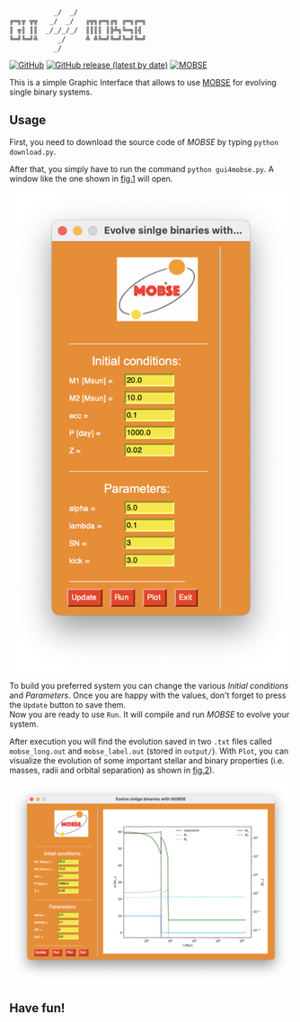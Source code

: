 ```                                                                                                 
           _/  _/   
╔═╗╦ ╦╦   _/  _/   ╔╦╗╔═╗╔╗ ╔═╗╔═╗
║ ╦║ ║║  _/_/_/_/  ║║║║ ║╠╩╗╚═╗║╣   
╚═╝╚═╝╩     _/     ╩ ╩╚═╝╚═╝╚═╝╚═╝
           _/
```
[![GitHub](https://img.shields.io/github/license/giacobbonicola/gui4mobse?color=lightblue)](https://github.com/GiacobboNicola/gui4mobse/blob/main/LICENSE)
[![GitHub release (latest by date)](https://img.shields.io/github/v/release/giacobbonicola/gui4mobse?color=purple)](https://github.com/GiacobboNicola/gui4mobse/releases/tag/v0.1)
[![MOBSE](https://img.shields.io/badge/MOBSE-v1.0-orange)](https://gitlab.com/mobse/source-code/-/releases/v1.0)

This is a simple Graphic Interface that allows to use [MOBSE](https://mobse-webpage.netlify.app/) for evolving single binary systems.

## Usage
First, you need to download the source code of *MOBSE* by typing `python download.py`.

After that, you simply have to run the command `python gui4mobse.py`. A window like the one shown in [fig.1](pics/gui_entri.png) will open. 

![img](pics/gui_entri.png)

To build you preferred system you can change the various *Initial conditions* and *Parameters*. Once you are happy with the values, don't forget to press the `Update` button to save them.  
Now you are ready to use `Run`. It will compile and run *MOBSE* to evolve your system. 

After execution you will find the evolution saved in two `.txt` files called `mobse_long.out` and `mobse_label.out` (stored in `output/`). With `Plot`, you can visualize the evolution of some important stellar and binary properties (i.e. masses, radii and orbital separation) as shown in [fig.2](pics/gui.png)).

![img](pics/gui.png)

## Have fun!
